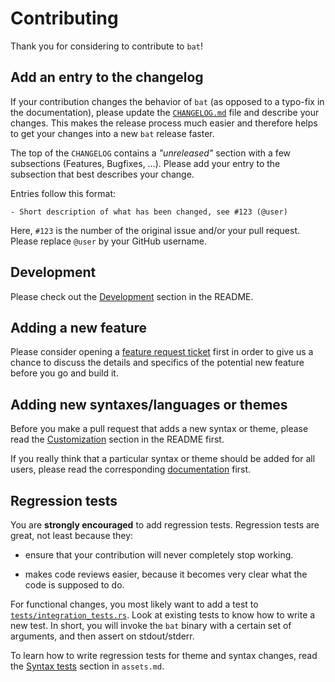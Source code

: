 # Contributing

Thank you for considering to contribute to `bat`!



## Add an entry to the changelog

If your contribution changes the behavior of `bat` (as opposed to a typo-fix
in the documentation), please update the [`CHANGELOG.md`](CHANGELOG.md) file
and describe your changes. This makes the release process much easier and
therefore helps to get your changes into a new `bat` release faster.

The top of the `CHANGELOG` contains a *"unreleased"* section with a few
subsections (Features, Bugfixes, …). Please add your entry to the subsection
that best describes your change.

Entries follow this format:
```
- Short description of what has been changed, see #123 (@user)
```
Here, `#123` is the number of the original issue and/or your pull request.
Please replace `@user` by your GitHub username.


## Development

Please check out the [Development](https://github.com/sharkdp/bat#development)
section in the README.


## Adding a new feature

Please consider opening a
[feature request ticket](https://github.com/sharkdp/bat/issues/new?assignees=&labels=feature-request&template=feature_request.md)
first in order to give us a chance to discuss the details and specifics of the potential new feature before you go and build it.


## Adding new syntaxes/languages or themes

Before you make a pull request that adds a new syntax or theme, please read
the [Customization](https://github.com/sharkdp/bat#customization) section
in the README first.

If you really think that a particular syntax or theme should be added for all
users, please read the corresponding
[documentation](https://github.com/sharkdp/bat/blob/master/doc/assets.md)
first.


## Regression tests

You are **strongly encouraged** to add regression tests. Regression tests are great,
not least because they:

* ensure that your contribution will never completely stop working.

* makes code reviews easier, because it becomes very clear what the code is
  supposed to do.

For functional changes, you most likely want to add a test to
[`tests/integration_tests.rs`](https://github.com/sharkdp/bat/blob/master/tests/integration_tests.rs).
Look at existing tests to know how to write a new test. In short, you will
invoke the `bat` binary with a certain set of arguments, and then assert on
stdout/stderr.

To learn how to write regression tests for theme and syntax changes, read the
[Syntax
tests](https://github.com/sharkdp/bat/blob/master/doc/assets.md#syntax-tests)
section in `assets.md`.
